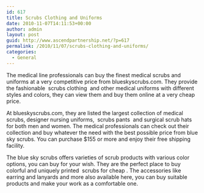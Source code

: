 ```yaml
---
id: 617
title: Scrubs Clothing and Uniforms
date: 2010-11-07T14:11:53+00:00
author: admin
layout: post
guid: http://www.ascendpartnership.net/?p=617
permalink: /2010/11/07/scrubs-clothing-and-uniforms/
categories:
  - General
---
```

The medical line professionals can buy the finest medical scrubs and uniforms at a very competitive price from blueskyscrubs.com. They provide the fashionable &nbsp;scrubs clothing&nbsp; and other medical uniforms with different styles and colors, they can view them and buy them online at a very cheap price.

At blueskyscrubs.com, they are listed the largest collection of medical scrubs, designer nursing uniforms, &nbsp;scrubs pants&nbsp; and surgical scrub hats for both men and women. The medical professionals can check out their collection and buy whatever the need with the best possible price from blue sky scrubs. You can purchase $155 or more and enjoy their free shipping facility.

The blue sky scrubs offers varieties of scrub products with various color options, you can buy for your wish. They are the perfect place to buy colorful and uniquely printed &nbsp;scrubs for cheap&nbsp;. The accessories like earring and lanyards and more also available here, you can buy suitable products and make your work as a comfortable one.